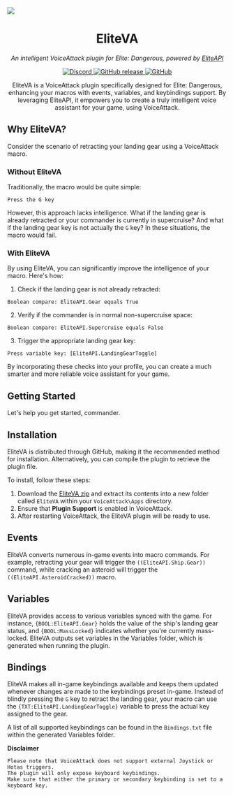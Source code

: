  <img src="https://repository-images.githubusercontent.com/529349259/227c444b-984e-48b3-8a09-5ad9282b36a5"/>

<div style="text-align: center;">
  <h1 align="center">EliteVA</h1>

  <p align="center"><i>An intelligent VoiceAttack plugin for Elite: Dangerous, powered by <a href="https://www.github.com/EliteAPI/EliteAPI">EliteAPI</a></i></p>

  <p align="center">
       <a href="https://www.discord.gg/jwpFUPZ">
            <img alt="Discord" src="https://img.shields.io/discord/498422961297031168?color=%23f2a529&label=DISCORD&style=for-the-badge">
       </a>
       <a href="https://github.com/EliteAPI/EliteVA/releases">
          <img alt="GitHub release" src="https://img.shields.io/github/v/release/Somfic/EliteVA?color=%23f2a529&label=VERSION&style=for-the-badge">
       </a>
       <a href="https://github.com/EliteAPI/EliteVA/blob/master/LICENSE">
           <img alt="GitHub" src="https://img.shields.io/github/license/Somfic/EliteVA?color=%23f2a529&label=LICENSE&style=for-the-badge">
       </a>
  </p>
  
  <p>EliteVA is a VoiceAttack plugin specifically designed for Elite: Dangerous, enhancing your macros with events, variables, and keybindings support. By leveraging EliteAPI, it empowers you to create a truly intelligent voice assistant for your game, using VoiceAttack.</p>
</div>

## Why EliteVA?
Consider the scenario of retracting your landing gear using a VoiceAttack macro.

### Without EliteVA
Traditionally, the macro would be quite simple:

```
Press the G key
```

However, this approach lacks intelligence. What if the landing gear is already retracted or your commander is currently in supercruise? And what if the landing gear key is not actually the `G` key? In these situations, the macro would fail. 

### With EliteVA
By using EliteVA, you can significantly improve the intelligence of your macro. Here's how:

1. Check if the landing gear is not already retracted:

```
Boolean compare: EliteAPI.Gear equals True
```

2. Verify if the commander is in normal non-supercruise space:

```
Boolean compare: EliteAPI.Supercruise equals False
```

3. Trigger the appropriate landing gear key:

```
Press variable key: [EliteAPI.LandingGearToggle]
```

By incorporating these checks into your profile, you can create a much smarter and more reliable voice assistant for your game.

## Getting Started
Let's help you get started, commander.

## Installation
EliteVA is distributed through GitHub, making it the recommended method for installation. Alternatively, you can compile the plugin to retrieve the plugin file.

To install, follow these steps:
1. Download the [EliteVA zip](https://github.com/Somfic/EliteVA/releases/latest) and extract its contents into a new folder called `EliteVA` within your `VoiceAttack\Apps` directory.
2. Ensure that **Plugin Support** is enabled in VoiceAttack.
3. After restarting VoiceAttack, the EliteVA plugin will be ready to use.

## Events
EliteVA converts numerous in-game events into macro commands. For example, retracting your gear will trigger the `((EliteAPI.Ship.Gear))` command, while cracking an asteroid will trigger the `((EliteAPI.AsteroidCracked))` macro.

## Variables
EliteVA provides access to various variables synced with the game. For instance, `{BOOL:EliteAPI.Gear}` holds the value of the ship's landing gear status, and `{BOOL:MassLocked}` indicates whether you're currently mass-locked. EliteVA outputs set variables in the Variables folder, which is generated when running the plugin.

## Bindings

EliteVA makes all in-game keybindings available and keeps them updated whenever changes are made to the keybindings preset in-game. Instead of blindly pressing the `G` key to retract the landing gear, your macro can use the `{TXT:EliteAPI.LandingGearToggle}` variable to press the actual key assigned to the gear.

A list of all supported keybindings can be found in the `Bindings.txt` file within the generated Variables folder.

**Disclaimer**
```
Please note that VoiceAttack does not support external Joystick or Hotas triggers.
The plugin will only expose keyboard keybindings.
Make sure that either the primary or secondary keybinding is set to a keyboard key.
```

